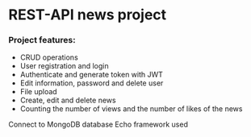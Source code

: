 # REST-API news project

### Project features:
  - CRUD operations
  - User registration and login
  - Authenticate and generate token with JWT
  - Edit information, password and delete user
  - File upload
  - Create, edit and delete news
  - Counting the number of views and the number of likes of the news

Connect to MongoDB database
Echo framework used
